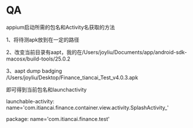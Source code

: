 # QA
appium启动所需的包名和Activity名获取的方法

1、将待测apk放到在一定的路径

2、改变当前目录有aapt，我的在/Users/joyliu/Documents/app/android-sdk-macosx/build-tools/25.0.2

3、aapt dump badging /Users/joyliu/Desktop/Finance_tiancai_Test_v4.0.3.apk  
	 	
   即可得到当前包名和launchactivity 
   
   launchable-activity: name='com.itiancai.finance.container.view.activity.SplashActivity_'
	
   package: name='com.itiancai.finance.test'
